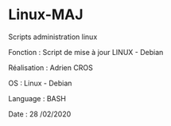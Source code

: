 # Linux-MAJ
Scripts administration linux



Fonction : Script de mise à jour LINUX - Debian

Réalisation : Adrien CROS

OS : Linux - Debian

Language : BASH

Date : 28 /02/2020
